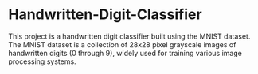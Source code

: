 # Handwritten-Digit-Classifier
This project is a handwritten digit classifier built using the MNIST dataset. The MNIST dataset is a collection of 28x28 pixel grayscale images of handwritten digits (0 through 9), widely used for training various image processing systems. 
